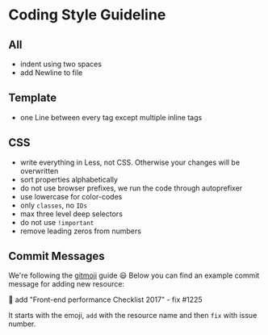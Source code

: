 # Coding Style Guideline

## All
* indent using two spaces
* add Newline to file

## Template
* one Line between every tag except multiple inline tags

## CSS
* write everything in Less, not CSS. Otherwise your changes will be overwritten
* sort properties alphabetically
* do not use browser prefixes, we run the code through autoprefixer
* use lowercase for color-codes
* only `classes`, no `IDs`
* max three level deep selectors
* do not use `!important`
* remove leading zeros from numbers

## Commit Messages
We're following the [gitmoji](https://gitmoji.carloscuesta.me/) guide :smiley:
Below you can find an example commit message for adding new resource:

:memo: add "Front-end performance Checklist 2017" - fix #1225

It starts with the emoji, `add` with the resource name and then `fix` with
issue number.
